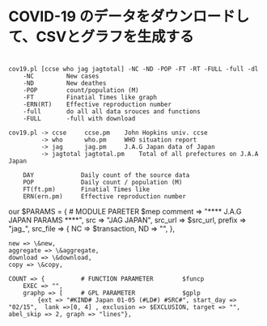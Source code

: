 #
#	COVID-19 のデータをダウンロードして、CSVとグラフを生成する
#

	cov19.pl [ccse who jag jagtotal] -NC -ND -POP -FT -RT -FULL -full -dl
		-NC 		New cases
		-ND 		New deathes
		-POP		count/population (M)
		-FT			Finatial Times like graph
		-ERN(RT)	Effective reproduction number
		-full		do all all data srouces and functions 
		-FULL		-full with download

	cov19.pl -> ccse	 ccse.pm 	John Hopkins univ. ccse
			 -> who		 who.pm		WHO situation report
			 -> jag		 jag.pm		J.A.G Japan data of Japan
			 -> jagtotal jagtotal.pm	Total of all prefectures on J.A.A Japan 

		DAY				Daily count of the source data
		POP				Daily count / population (M)
		FT(ft.pm)		Finatial Times like 
		ERN(ern.pm)		Effective reproduction number




 our $PARAMS = {			# MODULE PARETER		$mep
    comment => "**** J.A.G JAPAN PARAMS ****",
    src => "JAG JAPAN",
	  src_url => $src_url,
    prefix => "jag_",
    src_file => {
		NC => $transaction,
		ND => "",
    },

    new => \&new,
    aggregate => \&aggregate,
    download => \&download,
    copy => \&copy,

	COUNT => {			# FUNCTION PARAMETER		$funcp
		EXEC => "",
		graphp => [		# GPL PARAMETER				$gplp
			{ext => "#KIND# Japan 01-05 (#LD#) #SRC#", start_day => "02/15",  lank =>[0, 4] , exclusion => $EXCLUSION, target => "", abel_skip => 2, graph => "lines"},



